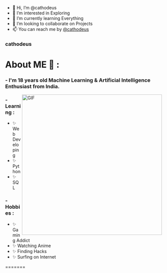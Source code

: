 - 👋 Hi, I’m @cathodeus
- 👀 I’m interested in Exploring
- 🌱 I’m currently learning Everything
- 💞️ I’m looking to collaborate on Projects
- 📫 You can reach me by <a href="mailto:abhisinghkirad7@gmail.com">@cathodeus</a>

### cathodeus

# About ME 💬 :

### - I'm 18 years  old Machine Learning & Artificial Intelligence Enthusiast from India.

<img hight="320" width="450" alt="GIF" align="right" src="https://giffiles.alphacoders.com/140/14018.gif">

### - Learning :
- ✨ Web Developing
- ✨ Python
- ✨ SQL

### - Hobbies : 
- ✨ Gaming Addict
- ✨ Watching Anime
- ✨ Finding Hacks
- ✨ Surfing on Internet

=======

